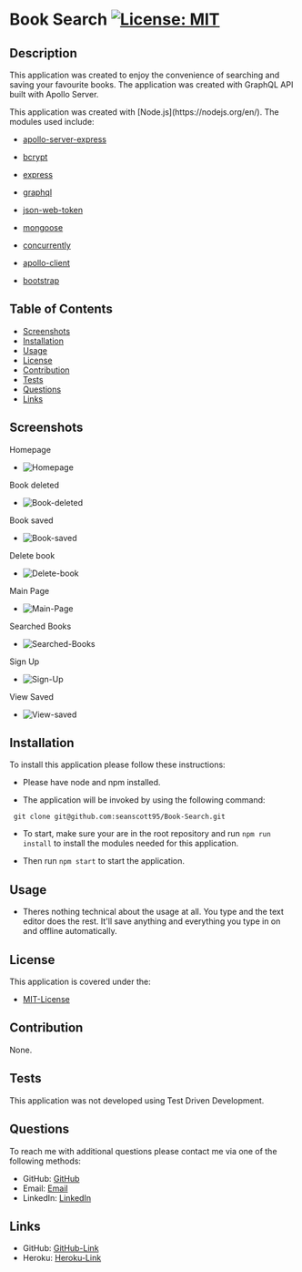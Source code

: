 # Book Search [![License: MIT](https://img.shields.io/badge/License-MIT-yellow.svg)](https://opensource.org/licenses/MIT)

## Description
<p> This application was created to enjoy the convenience of searching and saving your favourite books. The application was created with GraphQL API built with Apollo Server.
</p>

<p>This application was created with [Node.js](https://nodejs.org/en/). The modules used include:</p>

- [apollo-server-express](https://www.npmjs.com/package/apollo-server-express)

- [bcrypt](https://www.npmjs.com/package/bcrypt)

- [express](https://www.npmjs.com/package/express)

- [graphql](https://www.npmjs.com/package/graphql)

- [json-web-token](https://www.npmjs.com/package/jsonwebtoken)

- [mongoose](https://www.npmjs.com/package/mongoose)

- [concurrently](https://www.npmjs.com/package/concurrently)

- [apollo-client](https://www.npmjs.com/package/@apollo/client)

- [bootstrap](https://www.npmjs.com/package/bootstrap)

    
## Table of Contents 
- [Screenshots](#Screenshots)
- [Installation](#Installation)
- [Usage](#Usage)
- [License](#License)
- [Contribution](#Contribution)
- [Tests](#Tests)
- [Questions](#Questions)
- [Links](#Links)

## Screenshots

<p>Homepage</p>

- ![Homepage](./server/assets/images/homepage.PNG)

<p>Book deleted</p>

- ![Book-deleted](./server/assets/images/book-deleted.PNG)

<p>Book saved</p>

- ![Book-saved](./server/assets/images/book-saved.PNG)

<p>Delete book</p>

- ![Delete-book](./server/assets/images/delete-book.PNG)

<p>Main Page</p>

- ![Main-Page](./server/assets/images/main-page.png)

<p>Searched Books</p>

- ![Searched-Books](./server/assets/images/searched-book.PNG)

<p>Sign Up</p>

- ![Sign-Up](./server/assets/images/sign-up.PNG)

<p>View Saved</p>

- ![View-saved](./server/assets/images/view-save.PNG)

## Installation 
<p>To install this application please follow these instructions:</p>

- Please have node and npm installed.

- The application will be invoked by using the following command:

 ```
  git clone git@github.com:seanscott95/Book-Search.git
 ```

- To start, make sure your are in the root repository and run ```npm run install``` to install the modules needed for this application.

- Then run ```npm start``` to start the application.

## Usage 
- Theres nothing technical about the usage at all. You type and the text editor does the rest. It'll save anything and everything you type in on and offline automatically.

## License 
<p> This application is covered under the:</p>

- [MIT-License](https://opensource.org/licenses/MIT)

## Contribution 
<p> None.</p>

## Tests 
<p> This application was not developed using Test Driven Development.</p>

## Questions 
<p> To reach me with additional questions please contact me via one of the following methods: </p>

- GitHub: [GitHub](https://github.com/seanscott95)
- Email: [Email](mailto:seanms418@gmail.com)
- LinkedIn: [LinkedIn](https://www.linkedin.com/in/sean-scott-18ba07225/)

## Links
- GitHub: [GitHub-Link](https://github.com/seanscott95/Book-Search)
- Heroku: [Heroku-Link](https://boiling-tundra-33578.herokuapp.com/)